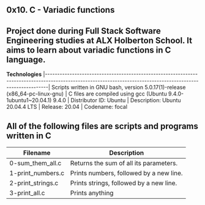 __0x10. C - Variadic functions__ 
--------------------------------------------------------------------------------------------------------------------------------------------------------------- 
Project done during Full Stack Software Engineering studies at ALX Holberton School. It aims to learn about variadic functions in C language.
---------------------------------------------------------------------------------------------------------------------------------------------------------------

__Technologies__
|-------------------------------------------------------------------------------------------------------------------------------------------------------------|
 Scripts written in GNU bash, version 5.0.17(1)-release (x86_64-pc-linux-gnu) 
| C files are compiled using gcc (Ubuntu 9.4.0-1ubuntu1~20.04.1) 9.4.0 
| Distributor ID:  Ubuntu
| Description:     Ubuntu 20.04.4 LTS
| Release:         20.04
| Codename:        focal
                                                                                                                       
                                                                                                                                      
 All of the following files are scripts and programs written in C 
---------------------------------------------------------------------------------------------------------------------------------------------------------------

|__Filename__	          |      __Description__ |
|---------------------- | --------------------------------------------------------------------------------------------------------------------------------------
| 0-sum_them_all.c	    | Returns the sum of all its parameters.
| 1-print_numbers.c	    | Prints numbers, followed by a new line.
| 2-print_strings.c	    | Prints strings, followed by a new line.
| 3-print_all.c	        | Prints anything
